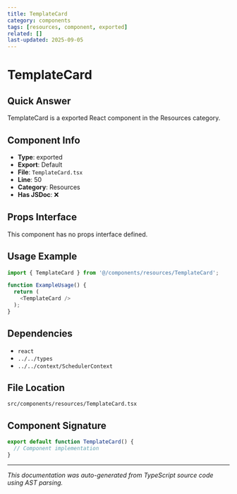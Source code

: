 ```yaml
---
title: TemplateCard
category: components
tags: [resources, component, exported]
related: []
last-updated: 2025-09-05
---
```


# TemplateCard

## Quick Answer
TemplateCard is a exported React component in the Resources category.

## Component Info

- **Type**: exported
- **Export**: Default
- **File**: `TemplateCard.tsx`
- **Line**: 50
- **Category**: Resources
- **Has JSDoc**: ❌

## Props Interface

This component has no props interface defined.

## Usage Example

```typescript
import { TemplateCard } from '@/components/resources/TemplateCard';

function ExampleUsage() {
  return (
    <TemplateCard />
  );
}
```

## Dependencies


- `react`
- `../../types`
- `../../context/SchedulerContext`


## File Location

`src/components/resources/TemplateCard.tsx`

## Component Signature

```typescript
export default function TemplateCard() { 
  // Component implementation
}
```

---

*This documentation was auto-generated from TypeScript source code using AST parsing.*